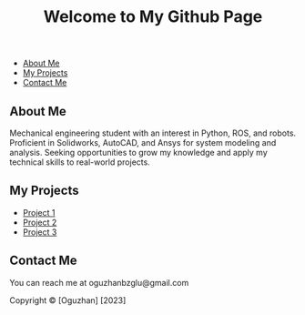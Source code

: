 <!DOCTYPE html>
<html>
<head>
  <title>My Github Main Page</title>
</head>
<body>
  <header>
    <h1>Welcome to My Github Page</h1>
  </header>
  <nav>
    <ul>
      <li><a href="#about">About Me</a></li>
      <li><a href="#projects">My Projects</a></li>
      <li><a href="#contact">Contact Me</a></li>
    </ul>
  </nav>
  <main>
    <section id="about">
      <h2>About Me</h2>
      <p>Mechanical engineering student with an interest in Python, ROS, and robots. Proficient in Solidworks, AutoCAD, and Ansys for system modeling and analysis. Seeking opportunities to grow my knowledge and apply my technical skills to real-world projects.</p>
    </section>
    <section id="projects">
      <h2>My Projects</h2>
      <ul>
        <li><a href="#">Project 1</a></li>
        <li><a href="#">Project 2</a></li>
        <li><a href="#">Project 3</a></li>
      </ul>
    </section>
    <section id="contact">
      <h2>Contact Me</h2>
      <p>You can reach me at oguzhanbzglu@gmail.com</p>
    </section>
  </main>
  <footer>
    <p>Copyright &copy; [Oguzhan] [2023]</p>
  </footer>
</body>
</html>
